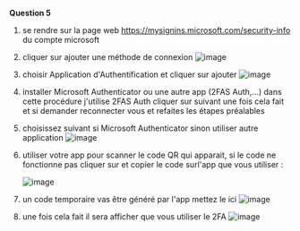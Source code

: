 **Question 5**
1) se rendre sur la page web https://mysignins.microsoft.com/security-info du compte microsoft
2) cliquer sur ajouter une méthode de connexion
![image](https://github.com/user-attachments/assets/c6bf3d99-3b0d-4da8-807c-b77817b655f4)
3) choisir Application d'Authentification et cliquer sur ajouter
   ![image](https://github.com/user-attachments/assets/cfe3aff7-12a4-467d-896f-0ffbb949c2ea)
4) installer Microsoft Authenticator ou une autre app (2FAS Auth,...) dans cette procédure j'utilise 2FAS Auth cliquer sur suivant une fois cela fait et si demander reconnecter vous et refaites les étapes préalables 
5) choisissez suivant si Microsoft Authenticator sinon utiliser autre application
   ![image](https://github.com/user-attachments/assets/cdd14b81-3c33-432d-8f90-514cb5d25d69)

6) utiliser votre app pour scanner le code QR qui apparait, si le code ne fonctionne pas cliquer sur et copier le code surl'app que vous utiliser :
   
   ![image](https://github.com/user-attachments/assets/f57a1e1a-f463-4170-bd32-e9b2f07004a0)

8) un code temporaire vas être généré par l'app mettez le ici
   ![image](https://github.com/user-attachments/assets/7197792d-93b8-409c-bb55-814f0f242a13)

9) une fois cela fait il sera afficher que vous utiliser le 2FA
   ![image](https://github.com/user-attachments/assets/0bbecfda-4d0a-4714-8b6d-0a20137e2f10)
